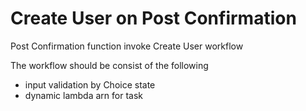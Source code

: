 # Create User on Post Confirmation

Post Confirmation function invoke Create User workflow

The workflow should be consist of the following

- input validation by Choice state
- dynamic lambda arn for task
